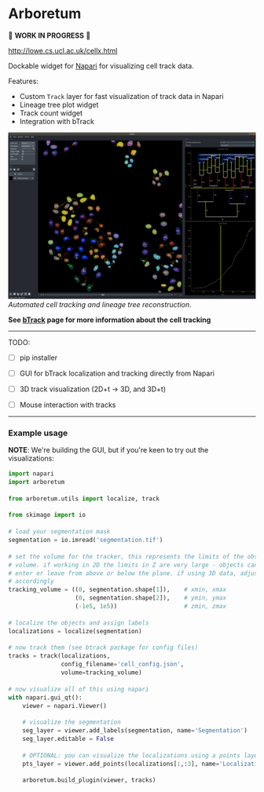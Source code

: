 # Arboretum
:construction:  **WORK IN PROGRESS**  :construction:

http://lowe.cs.ucl.ac.uk/cellx.html

Dockable widget for [Napari](https://github.com/napari) for visualizing cell track data.

Features:
+ Custom `Track` layer for fast visualization of track data in Napari
+ Lineage tree plot widget
+ Track count widget
+ Integration with bTrack

[![LineageTree](./examples/napari.png)](http://lowe.cs.ucl.ac.uk/cellx.html)  
*Automated cell tracking and lineage tree reconstruction*.

**See [bTrack](https://github.com/quantumjot/BayesianTracker) page for more information about the cell tracking**


---

TODO:
+ [ ] pip installer
+ [ ] GUI for bTrack localization and tracking directly from Napari
+ [ ] 3D track visualization (2D+t -> 3D, and 3D+t)
+ [ ] Mouse interaction with tracks


---

### Example usage

**NOTE**: We're building the GUI, but if you're keen to try out the visualizations:

```python
import napari
import arboretum

from arboretum.utils import localize, track

from skimage import io

# load your segmentation mask
segmentation = io.imread('segmentation.tif')

# set the volume for the tracker, this represents the limits of the observation
# volume. if working in 2D the limits in Z are very large - objects cannot
# enter or leave from above or below the plane. if using 3D data, adjust
# accordingly
tracking_volume = ((0, segmentation.shape[1]),    # xmin, xmax
                   (0, segmentation.shape[2]),    # ymin, ymax
                   (-1e5, 1e5))                   # zmin, zmax

# localize the objects and assign labels
localizations = localize(segmentation)

# now track them (see btrack package for config files)
tracks = track(localizations,
               config_filename='cell_config.json',
               volume=tracking_volume)

# now visualize all of this using napari
with napari.gui_qt():
    viewer = napari.Viewer()

    # visualize the segmentation
    seg_layer = viewer.add_labels(segmentation, name='Segmentation')
    seg_layer.editable = False

    # OPTIONAL: you can visualize the localizations using a points layer
    pts_layer = viewer.add_points(localizations[:,:3], name='Localizations')

    arboretum.build_plugin(viewer, tracks)

```
